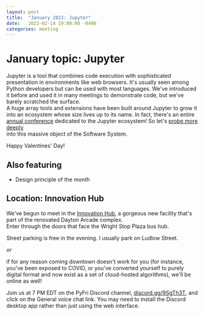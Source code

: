 ```yaml
---
layout: post
title:  "January 2023: Jupyter" 
date:   2023-02-14 19:00:00 -0400
categories: meeting
---
```


# January topic: Jupyter 

Jupyter is a tool that combines code execution with 
sophisticated presentation in environments like web 
browsers.  It's usually seen among Python developers 
but can be used with most languages.  We've introduced 
it before and used it in many meetings to demonstrate 
code, but we've barely scratched the surface.  
A huge array tools and extensions have been built 
around Jupyter to grow it into an ecosystem whose size 
lives up to its name.  In fact, there's an entire
[annual conference](https://www.jupytercon.com)
dedicated to the Jupyter ecosystem!  So let's 
[probe more deeply](https://www.planetary.org/space-missions/every-jupiter-mission)  
into this massive object of the Software System.

Happy Valentines' Day!

## Also featuring 

- Design principle of the month

## Location: Innovation Hub 

We've begun to meet in the [Innovation Hub](https://www.thehubdayton.com/), 
a gorgeous new facility that's part of the renovated Dayton Arcade complex.  
Enter through the doors that face the Wright Stop Plaza bus hub.

Street parking is free in the evening.  I usually park on Ludlow Street.

*or* 

if for any reason coming downtown doesn't work for you (for instance, 
you've been exposed to COVID, or you've converted yourself to purely 
digital format and now exist as 
a set of cloud-hosted algorithms), we'll be online as well!  

Join us at 7 PM EDT on the PyFri Discord channel, [discord.gg/9SgTh3T](https://discord.gg/9SgTh3T), and click on the 
General voice chat link.  You may need to install the Discord desktop app rather than just using 
the web interface.


